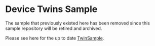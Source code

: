# Device Twins Sample

The sample that previously existed here has been removed since this sample repository will be retired and archived.

Please see here for the up to date [TwinSample](https://github.com/Azure/azure-iot-sdk-csharp/tree/main/iothub/device/samples/getting%20started/TwinSample).
